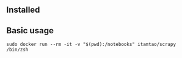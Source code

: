 ## Installed

## Basic usage
``` 
sudo docker run --rm -it -v "$(pwd):/notebooks" itamtao/scrapy /bin/zsh
```
